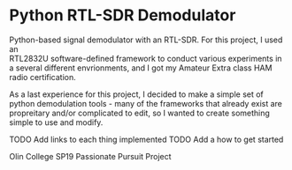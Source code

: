 # Python RTL-SDR Demodulator
Python-based signal demodulator with an RTL-SDR. For this project, I used an  
RTL2832U software-defined framework to conduct various experiments in a several
different envrionments, and I got my Amateur Extra class HAM radio certification.

As a last experience for this project, I decided to make a simple set of 
python demodulation tools - many of the frameworks that already exist are 
propreitary and/or complicated to edit, so I wanted to create something
simple to use and modify.

TODO Add links to each thing implemented
TODO Add a how to get started

Olin College SP19 Passionate Pursuit Project
